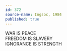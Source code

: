 ```yaml
---
id: 372
source-name: Ingsoc, 1984
published: true
---
```

WAR IS PEACE  
 FREEDOM IS SLAVERY  
 IGNORANCE IS STRENGTH
